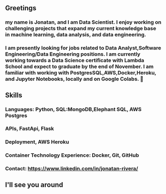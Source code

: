 ## Greetings
### my name is Jonatan, and I am Data Scientist. I enjoy working on challenging projects that expand my current knowledge base in machine learning, data analysis, and data engineering. 

### I am  presently looking for jobs related to Data Analyst,Software Engineering/Data Engineering positions. I am currently working towards a Data Science certificate with Lambda School and expect to graduate by the end of November. I am familiar with working with PostgresSQL,AWS,Docker,Heroku, and Jupyter Notebooks, locally and on Google Colabs.  👋

## Skills
### Languages: Python, SQL:MongoDB,Elephant SQL, AWS Postgres
### APIs, FastApi, Flask
### Deployment, AWS Heroku

### Container Technology Experience: Docker, Git, GitHub

### Contact: https://www.linkedin.com/in/jonatan-rivera/

## I'll see you around
